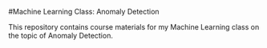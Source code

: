 #Machine Learning Class: Anomaly Detection

This repository contains course materials for my Machine Learning class on the topic of Anomaly Detection.
